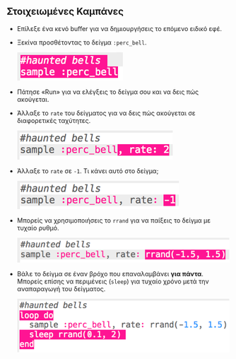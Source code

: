 ## Στοιχειωμένες Καμπάνες

+ Επίλεξε ένα κενό buffer για να δημιουργήσεις το επόμενο ειδικό εφέ.

+ Ξεκίνα προσθέτοντας το δείγμα `:perc_bell`.
    
    ![στιγμιότυπο οθόνης](images/effects-bells-sample.png)

+ Πάτησε «Run» για να ελέγξεις το δείγμα σου και να δεις πώς ακούγεται.

+ Άλλαξε το `rate` του δείγματος για να δεις πώς ακούγεται σε διαφορετικές ταχύτητες.
    
    ![στιγμιότυπο οθόνης](images/effects-bells-rate-high.png)

+ Άλλαξε το `rate` σε `-1`. Τι κάνει αυτό στο δείγμα;
    
    ![στιγμιότυπο οθόνης](images/effects-bells-rate-negative.png)

+ Μπορείς να χρησιμοποιήσεις το `rrand` για να παίξεις το δείγμα με τυχαίο ρυθμό.
    
    ![στιγμιότυπο οθόνης](images/effects-bells-rate-random.png)

+ Βάλε το δείγμα σε έναν βρόχο που επαναλαμβάνει **για πάντα**. Μπορείς επίσης να περιμένεις (`sleep`) για τυχαίο χρόνο μετά την αναπαραγωγή του δείγματος.
    
    ![στιγμιότυπο οθόνης](images/effects-bells-repeat-random.png)